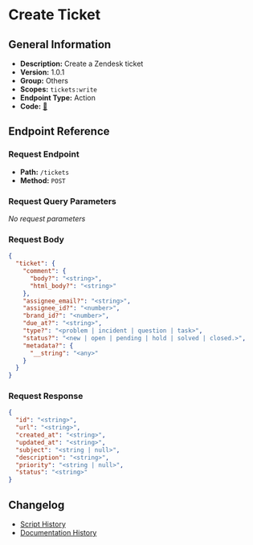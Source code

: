 # Create Ticket

## General Information

- **Description:** Create a Zendesk ticket
- **Version:** 1.0.1
- **Group:** Others
- **Scopes:** `tickets:write`
- **Endpoint Type:** Action
- **Code:** [🔗](https://github.com/NangoHQ/integration-templates/tree/main/integrations/zendesk/actions/create-ticket.ts)


## Endpoint Reference

### Request Endpoint

- **Path:** `/tickets`
- **Method:** `POST`

### Request Query Parameters

_No request parameters_

### Request Body

```json
{
  "ticket": {
    "comment": {
      "body?": "<string>",
      "html_body?": "<string>"
    },
    "assignee_email?": "<string>",
    "assignee_id?": "<number>",
    "brand_id?": "<number>",
    "due_at?": "<string>",
    "type?": "<problem | incident | question | task>",
    "status?": "<new | open | pending | hold | solved | closed.>",
    "metadata?": {
      "__string": "<any>"
    }
  }
}
```

### Request Response

```json
{
  "id": "<string>",
  "url": "<string>",
  "created_at": "<string>",
  "updated_at": "<string>",
  "subject": "<string | null>",
  "description": "<string>",
  "priority": "<string | null>",
  "status": "<string>"
}
```

## Changelog

- [Script History](https://github.com/NangoHQ/integration-templates/commits/main/integrations/zendesk/actions/create-ticket.ts)
- [Documentation History](https://github.com/NangoHQ/integration-templates/commits/main/integrations/zendesk/actions/create-ticket.md)

<!-- END  GENERATED CONTENT -->

